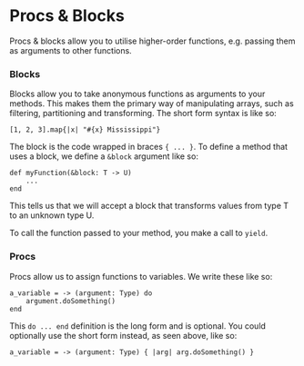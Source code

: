 # Procs & Blocks

Procs & blocks allow you to utilise higher-order functions, e.g. passing them as arguments to other functions.

### Blocks

Blocks allow you to take anonymous functions as arguments to your methods. This makes them the primary way of manipulating arrays, such as filtering, partitioning and transforming. The short form syntax is like so:

```text
[1, 2, 3].map{|x| "#{x} Mississippi"}
```

The block is the code wrapped in braces `{ ... }`. To define a method that uses a block, we define a `&block` argument like so:

```text
def myFunction(&block: T -> U)
    ...
end
```

This tells us that we will accept a block that transforms values from type T to an unknown type U.

To call the function passed to your method, you make a call to `yield`.

### Procs

Procs allow us to assign functions to variables. We write these like so:

```text
a_variable = -> (argument: Type) do
    argument.doSomething()
end
```

This `do ... end` definition is the long form and is optional. You could optionally use the short form instead, as seen above, like so:

```text
a_variable = -> (argument: Type) { |arg| arg.doSomething() }
```

